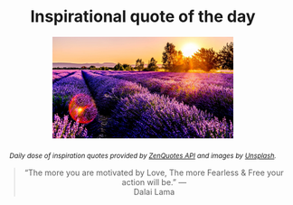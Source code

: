 
<div align="center">

# Inspirational quote of the day

<img src="./data/photo.jpeg" alt="Beautiful nature photo" width="320" height="180">

<sub><i>Daily dose of inspiration quotes provided by [ZenQuotes API](https://zenquotes.io/) and images by [Unsplash](https://unsplash.com/).</i></sub>


<blockquote>&ldquo;The more you are motivated by Love, The more Fearless & Free your action will be.&rdquo; &mdash; <footer>Dalai Lama</footer></blockquote>

</div>
